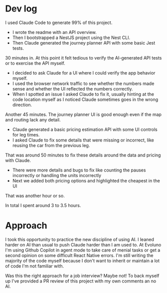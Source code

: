 # Dev log

I used Claude Code to generate 99% of this project.

* I wrote the readme with an API overview.
* Then I bootstrapped a NestJS project using the Nest CLI.
* Then Claude generated the journey planner API with some basic Jest tests.

30 minutes in. At this point it felt tedious to verify the AI-generated API tests or to exercise the API myself. 

* I decided to ask Claude for a UI where I could verify the app behavior myself. 
* I used the browser network traffic to see whether the numbers made sense and whether the UI reflected the numbers correctly.
* When I spotted an issue I asked Claude to fix it, usually hinting at the code location myself as I noticed Claude sometimes goes in the wrong direction.

Another 45 minutes. The journey planner UI is good enough even if the map and routing lack any detail.

* Claude generated a basic pricing estimation API with some UI controls for leg times.
* I asked Claude to fix some details that were missing or incorrect, like reusing the car from the previous leg.

That was around 50 minutes to fix these details around the data and pricing with Claude.

* There were more details and bugs to fix like counting the pauses incorrectly or handling the units incorrectly
* Next we added both pricing options and highlighted the cheapest in the UI

That was another hour or so.

In total I spent around 3 to 3.5 hours.

# Approach

I took this opportunity to practice the new discipline of using AI. I leaned harder on AI than usual to push Claude harder than I am used to. At Evoluno I'm using Github Copilot in agent mode to take care of menial tasks or get a second opinion on some difficult React Native errors. I'm still writing the majority of the code myself because I don't want to inherit or maintain a lot of code I'm not familiar with.

Was this the right approach for a job interview? Maybe not! To back myself up I've provided a PR review of this project with my own comments an no AI.
